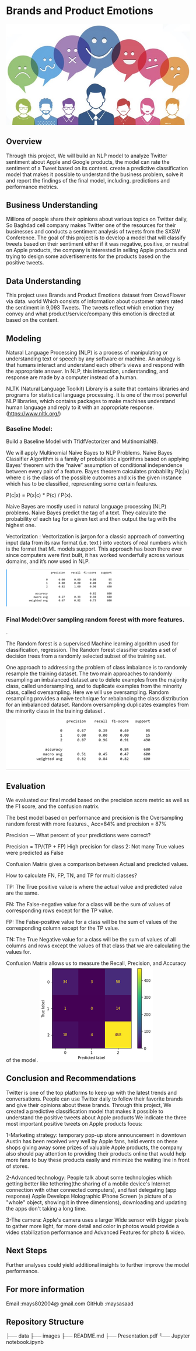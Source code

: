 # Brands and Product Emotions

![image.jpg](images/image.jpg)

## Overview

Through this project, We will build an NLP model to analyze Twitter sentiment about Apple and Google products, the model can rate the sentiment of a Tweet based on its content. create a predictive classification model that makes it possible to understand the business problem, solve it and report the findings of the final model, including. predictions and performance metrics.


## Business Understanding

Millions of people share their opinions about various topics on Twitter daily, So Baghdad cell company makes Twitter one of the resources for their businesses and conducts a sentiment analysis of tweets from the SXSW Conference. The goal of this project is to develop a model that will classify tweets based on their sentiment either if it was negative, positive, or neutral on Apple products, the company is interested in selling Apple products and trying to design some advertisements for the products based on the positive tweets.

## Data Understanding

This project uses Brands and Product Emotions dataset from CrowdFlower via data. world Which consists of information about customer raters rated the sentiment in 9,093 Tweets. The tweets reflect which emotion they convey and what product/service/company this emotion is directed at based on the content.

## Modeling
Natural Language Processing (NLP) is a process of manipulating or understanding text or speech by any software or machine. An analogy is that humans interact and understand each other’s views and respond with the appropriate answer. In NLP, this interaction, understanding, and response are made by a computer instead of a human.

NLTK (Natural Language Toolkit) Library is a suite that contains libraries and programs for statistical language processing. It is one of the most powerful NLP libraries, which contains packages to make machines understand human language and reply to it with an appropriate response.(https://www.nltk.org/)

### Baseline Model:

Build a Baseline Model with TfidfVectorizer and MultinomialNB.

We will apply Multinomial Naive Bayes to NLP Problems. Naive Bayes Classifier Algorithm is a family of probabilistic algorithms based on applying Bayes’ theorem with the “naive” assumption of conditional independence between every pair of a feature. Bayes theorem calculates probability P(c|x) where c is the class of the possible outcomes and x is the given instance which has to be classified, representing some certain features.

P(c|x) = P(x|c) * P(c) / P(x).

Naive Bayes are mostly used in natural language processing (NLP) problems. Naive Bayes predict the tag of a text. They calculate the probability of each tag for a given text and then output the tag with the highest one.


Vectorization :
Vectorization is jargon for a classic approach of converting input data from its raw format (i.e. text ) into vectors of real numbers which is the format that ML models support. This approach has been there ever since computers were first built, it has worked wonderfully across various domains, and it’s now used in NLP.

![baseline%20model%20.png](images/baseline%20model%20.png)

### Final Model:Over sampling random forest with more features.
 .

The Random forest is a supervised Machine learning algorithm used for classification, regression. The Random forest classifier creates a set of decision trees from a randomly selected subset of the training set.

One approach to addressing the problem of class imbalance is to randomly resample the training dataset. The two main approaches to randomly resampling an imbalanced dataset are to delete examples from the majority class, called undersampling, and to duplicate examples from the minority class, called oversampling. Here we will use oversampling. Random resampling provides a naive technique for rebalancing the class distribution for an imbalanced dataset. Random oversampling duplicates examples from the minority class in the training dataset .

![final%20model.png](images/final%20model.png)

## Evaluation

We evaluated our final model based on the precision score metric as well as the F1 score, and the confusion matrix.

The best model based on performance and precision is the Oversampling random forest with more features., Acc=84% and precision = 87%

Precision — What percent of your predictions were correct?

Precision = TP/(TP + FP) High precision for class 2: Not many True values were predicted as False

Confusion Matrix gives a comparison between Actual and predicted values.

How to calculate FN, FP, TN, and TP for multi classes?

TP: The True positive value is where the actual value and predicted value are the same.

FN: The False-negative value for a class will be the sum of values of corresponding rows except for the TP value.

FP: The False-positive value for a class will be the sum of values of the corresponding column except for the TP value.

TN: The True Negative value for a class will be the sum of values of all columns and rows except the values of that class that we are calculating the values for.

Confusion Matrix allows us to measure the Recall, Precision, and Accuracy of the model.
![conf.png](images/conf.png)


## Conclusion and Recommendations

Twitter is one of the top platforms to keep up with the latest trends and conversations. People can use Twitter daily to follow their favorite brands and give their opinions about these brands. Through this project, We created a predictive classification model that makes it possible to understand the positive tweets about Apple products We indicate the three most important positive tweets on Apple products focus:

1-Marketing strategy: temporary pop-up store announcement in downtown Austin has been received very well by Apple fans, held events on these shops giving away some prizes of valuable Apple products, the company also should pay attention to providing their products online that would help more fans to buy these products easily and minimize the waiting line in front of stores.

2-Advanced technology: People talk about some technologies which getting better like tethering(the sharing of a mobile device's Internet connection with other connected computers), and fast delegating (app response) Apple Develops Holographic iPhone Screen (a picture of a "whole" object, showing it in three dimensions), downloading and updating the apps don't taking a long time.

3-The camera: Apple's camera uses a larger Wide sensor with bigger pixels to gather more light, for more detail and color in photos would provide a video stabilization performance and Advanced Features for photo & video.

## Next Steps

Further analyses could yield additional insights to further improve the model performance.



## For more information

Email :mays802004@ gmail.com 
GitHub :maysasaad

## Repository Structure

├── data
├── images 
├── README.md 
├── Presentation.pdf 
└── Jupyter notebook.ipynb
